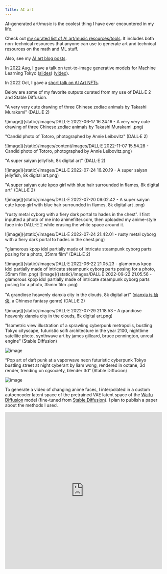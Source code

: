 ```yaml
---
Title: AI art
---
```


AI-generated art/music is the coolest thing I have ever encountered in my life.

Check out [my curated list of AI art/music resources/tools](https://docs.google.com/document/d/1-P58p-5yx8OXE0_0RN_D5Zg3lGqYQ88xtxOXClX5c_I/edit#). It includes both   non-technical resources that anyone can use to generate art and technical resources on the math and ML stuff.

Also, see my [AI art blog posts](https://jerrychi.com/tag/ai-art.html).

In 2022 Aug, I gave a talk on text-to-image generative models for Machine Learning Tokyo ([slides](https://docs.google.com/presentation/d/1iTpMFJR6AtcwcOCehFBabYPUuMSq1HglcRyZgjGXOR8/edit#slide=id.p)) ([video](https://www.youtube.com/watch?v=SdahlzTVqVc)).

In 2022 Oct, I gave a [short talk on AI Art NFTs](https://docs.google.com/presentation/d/11HRdJKUjmtrK0AgqKcq6eULrKwbHWEfK92PmzaBbfOA/edit#slide=id.g179e6f68ae5_0_0).


Below are some of my favorite outputs curated from my use of DALL·E 2 and Stable Diffusion.

"A very very cute drawing of three Chinese zodiac animals by Takashi Murakami" (DALL·E 2)

![image]({static}/images/DALL·E 2022-06-17 16.24.16 - A very very cute drawing of three Chinese zodiac animals by Takashi Murakami .png)

"Candid photo of Totoro, photographed by Annie Leibovitz" (DALL·E 2)

![image]({static}/images/content/images/DALL·E 2022-11-07 15.54.28 - Candid photo of Totoro, photographed by Annie Leibovitz.png)

"A super saiyan jellyfish, 8k digital art" (DALL·E 2)

![image]({static}/images/DALL·E 2022-07-24 16.20.19 - A super saiyan jellyfish, 8k digital art.png)

"A super saiyan cute kpop girl with blue hair surrounded in flames, 8k digital art" (DALL·E 2)

![image]({static}/images/DALL·E 2022-07-20 09.02.42 - A super saiyan cute kpop girl with blue hair surrounded in flames, 8k digital art .png)

"rusty metal cyborg with a fiery dark portal to hades in the chest". I first inputted a photo of me into animefilter.com, then uploaded my anime-style face into DALL-E 2 while erasing the white space around it. 

![image]({static}/images/DALL·E 2022-07-24 21.42.01 - rusty metal cyborg with a fiery dark portal to hades in the chest.png)

"glamorous kpop idol partially made of intricate steampunk cyborg parts posing for a photo, 35mm film" (DALL·E 2)

![image]({static}/images/DALL·E 2022-06-22 21.05.23 - glamorous kpop idol partially made of intricate steampunk cyborg parts posing for a photo, 35mm film .png)
![image]({static}/images/DALL·E 2022-06-22 21.05.56 - glamorous kpop idol partially made of intricate steampunk cyborg parts posing for a photo, 35mm film .png)

"A grandiose heavenly xianxia city in the clouds, 8k digital art" ([xianxia is 仙俠](https://en.wikipedia.org/wiki/Xianxia_(genre)), a Chinese fantasy genre) (DALL·E 2)  

![image]({static}/images/DALL·E 2022-07-29 21.18.53 - A grandiose heavenly xianxia city in the clouds, 8k digital art.png)

"Isometric view illustration of a sprawling cyberpunk metropolis, bustling Tokyo cityscape, futuristic scifi architecture in the year 2100, nighttime satellite photo, synthwave art by james gilleard, bruce pennington, unreal engine" (Stable Diffusion)

![image]({static}/content/images/311503951_10106693626854923_2220319810559106406_n.jpeg)

“Pop art of daft punk at a vaporwave neon futuristic cyberpunk Tokyo bustling street at night cyberart by liam wong, rendered in octane, 3d render, trending on cgsociety, blender 3d” (Stable Diffusion)

![image]({static}/images/4078242513_Pop_art_of_daft_punk_at_a_vaporwave_neon_futuristic_cyberpunk_Tokyo__bustling_street_at_night_cyberart_by_liam_wong__rendered_in_octane__3d_render__trending_on_cgsociety__blender_3d.png)

To generate a video of changing anime faces, I interpolated in a custom autoencoder latent space of the pretrained VAE latent space of the [Waifu Diffusion](https://github.com/harubaru/waifu-diffusion) model (fine-tuned from [Stable Diffusion](https://github.com/CompVis/stable-diffusion)). I plan to publish a paper about the methods I used.

<div class="youtube" align="center">
<iframe width="512" height="512" src="https://www.youtube.com/embed/lkdqfyDCK70" frameborder="0"></iframe>
</div>
